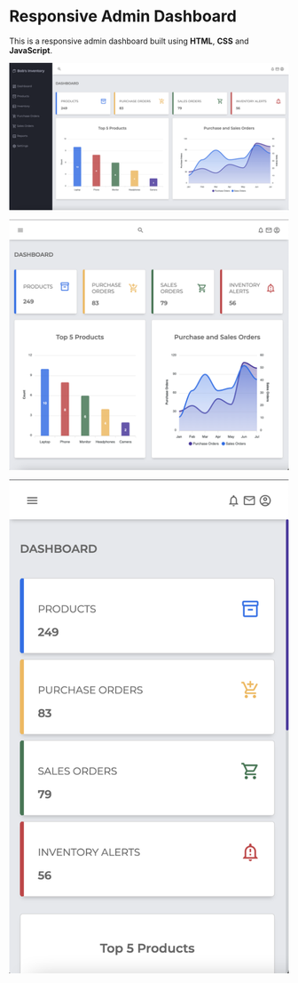 # Responsive Admin Dashboard

This is a responsive admin dashboard built using **HTML**, **CSS** and **JavaScript**.

![plot](https://github.com/BobsProgrammingAcademy/Responsive-Admin-Dashboard/blob/master/images/large.png?raw=true)

![plot](https://github.com/BobsProgrammingAcademy/Responsive-Admin-Dashboard/blob/master/images/medium.png?raw=true)

![plot](https://github.com/BobsProgrammingAcademy/Responsive-Admin-Dashboard/blob/master/images/small.png?raw=true)
